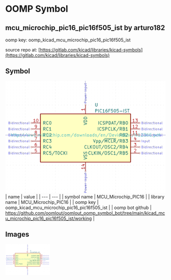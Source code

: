 # OOMP Symbol  
## mcu_microchip_pic16_pic16f505_ist  by arturo182  
  
oomp key: oomp_kicad_mcu_microchip_pic16_pic16f505_ist  
  
source repo at: [https://gitlab.com/kicad/libraries/kicad-symbols](https://gitlab.com/kicad/libraries/kicad-symbols)  
## Symbol  
  
[![working.png](working_600.png)](working.png)  
| name | value | 
| --- | --- | 
| symbol name | MCU_Microchip_PIC16 | 
| library name | MCU_Microchip_PIC16 | 
| oomp key | oomp_kicad_mcu_microchip_pic16_pic16f505_ist | 
| oomp bot github | https://github.com/oomlout/oomlout_oomp_symbol_bot/tree/main/kicad_mcu_microchip_pic16_pic16f505_ist/working | 
## Images  
  
[![working.png](working_140.png)](working.png)  
